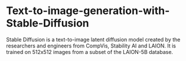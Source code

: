 # Text-to-image-generation-with-Stable-Diffusion
Stable Diffusion is a text-to-image latent diffusion model created by the researchers and engineers from CompVis, Stability AI and LAION. It is trained on 512x512 images from a subset of the LAION-5B database.
